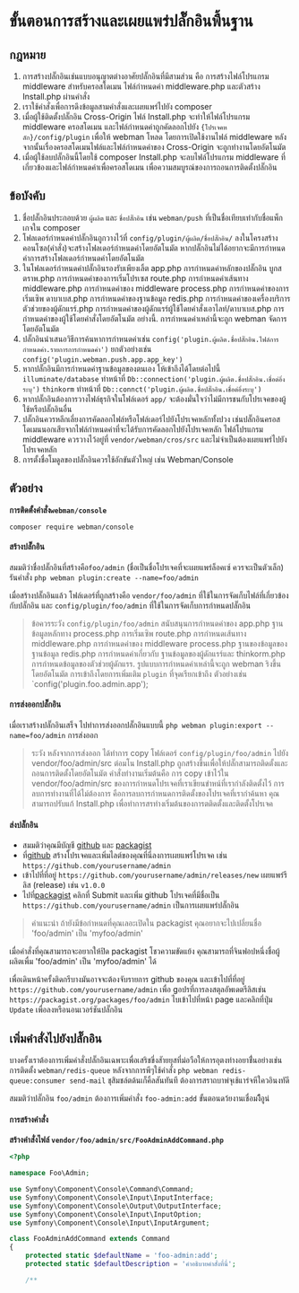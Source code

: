 # ขั้นตอนการสร้างและเผยแพร่ปลั๊กอินพื้นฐาน

## กฎหมาย
1. การสร้างปลั๊กอินเช่นแบบอนุญาตต่างอาศัยปลั๊กอินที่มีสามส่วน คือ การสร้างไฟล์โปรแกรม middleware สำหรับครอสโดเมน ไฟล์กำหนดค่า middleware.php และตัวสร้าง Install.php ผ่านคำสั่ง
2. เราใช้คำสั่งเพื่อการดึงข้อมูลสามคำสั่งและเผยแพร่ไปยัง composer
3. เมื่อผู้ใช้ติดตั้งปลั๊กอิน Cross-Origin ไฟล์ Install.php จะทำให้ไฟล์โปรแกรม middleware ครอสโดเมน และไฟล์กำหนดค่าถูกคัดลอกไปยัง `{โปรเจคหลัก}/config/plugin` เพื่อให้ webman โหลด โดยการเปิดใช้งานไฟล์ middleware หลังจากนั้นเรื่องครอสโดเมนไฟล์และไฟล์กำหนดค่าของ Cross-Origin จะถูกทำงานโดยอัตโนมัต
4. เมื่อผู้ใช้ลบปลั๊กอินนี้โดยใช้ composer Install.php จะลบไฟล์โปรแกรม middleware ที่เกี่ยวข้องและไฟล์กำหนดค่าเพื่อครอสโดเมน เพื่อความสมบูรณ์ของการถอนการติดตั้งปลั๊กอิน

## ข้อบังคับ
1. ชื่อปลั๊กอินประกอบด้วย `ผู้ผลิต` และ `ชื่อปลั๊กอิน` เช่น `webman/push` ที่เป็นชื่อเทียบเท่ากับชื่อแพ็กเกจใน composer
2. โฟลเดอร์กำหนดค่าปลั๊กอินถูกวางไว้ที่ `config/plugin/ผู้ผลิต/ชื่อปลั๊กอิน/` ลงในโครงสร้างคอนโซล(คำสั่ง)จะสร้างโฟลเดอร์กำหนดค่าโดยอัตโนมัต หากปลั๊กอินไม่ได้อยากจะมีการกำหนดค่าการสร้างโฟลเดอร์กำหนดค่าโดยอัตโนมัต
3. ในโฟลเดอร์กำหนดค่าปลั๊กอินรองรับเพียงเลิ้ต app.php การกำหนดค่าหลักของปลั๊กอิน บูกสตราพ.php การกำหนดค่าของการเริ่มโปรเซส route.php การกำหนดค่าเส้นทาง middleware.php การกำหนดค่าของ middleware process.php การกำหนดค่าของการเริ่มเซิพ ดาบาเบส.php การกำหนดค่าของฐานข้อมูล redis.php การกำหนดค่าของเครื่องบริการตัวช่วยของผู้ดักแรร์.php การกำหนดค่าของผู้ดักแรร์ผู้ใช้โดยคำสั่งเอาไลท์/ดาบาเบส.php การกำหนดค่าของผู้ใช้โดยคำสั่งโดยอัตโนมัต อย่างนี้. การกำหนดค่าเหล่านี้จะถูก webman จัดการโดยอัตโนมัต
4. ปลั๊กอินนำเสนอวิธีการค้นหาการกำหนดค่าเช่น `config('plugin.ผู้ผลิต.ชื่อปลั๊กอิน.ไฟล์การกำหนดค่า.รายการการกำหนดค่า')` ยกตัวอย่างเช่น `config('plugin.webman.push.app.app_key')`
5. หากปลั๊กอินมีการกำหนดค่าฐานข้อมูลของตนเอง ให้เข้าถึงได้โดยต่อไปนี้ `illuminate/database` ทำหน้าที่ `Db::connection('plugin.ผู้ผลิต.ชื่อปลั๊กอิน.เชื่อต่อิ่งระบุ')` `thinkorm` ทำหน้าที่ `Db::connct('plugin.ผู้ผลิต.ชื่อปลั๊กอิน.เชื่อต่อิ่งระบุ')`
6. หากปลั๊กอินต้องการวางไฟล์ธุรกิจในโฟล์เดอร์ `app/` จะต้องมั่นใจว่าไม่มีการชนกับโปรเจคของผู้ใช้หรือปลั๊กอินอื่น
7. ปลั๊กอินควรหลีกเลี่ยงการคัดลอกไฟล์หรือโฟล์เดอร์ไปยังโปรเจคหลักทั้งปวง เช่นปลั๊กอินครอสโดเมนนอกเสียจากไฟล์กำหนดค่าที่จะได้รับการคัดลอกไปยังโปรเจคหลัก ไฟล์โปรแกรม middleware ควรวางไว้อยู่ที่ `vendor/webman/cros/src` และไม่จำเป็นต้องเผยแพร่ไปยังโปรเจคหลัก
8. การตั้งชื่อโมดูลของปลั๊กอินควรใช้อักขันตัวใหญ่ เช่น Webman/Console

## ตัวอย่าง

**การติดตั้งคำสั่ง`webman/console`**

`composer require webman/console`

#### สร้างปลั๊กอิน

สมมติว่าชื่อปลั๊กอินที่สร้างคือ`foo/admin` (ชื่อเป็นชื่อโปรเจคที่จะเผยแพร่ล็อคเซ์ ควรจะเป็นตัวเล็ก)
รันคำสั่ง
`php webman plugin:create --name=foo/admin`

เมื่อสร้างปลั๊กอินแล้ว โฟล์เดอร์ที่ถูกสร้างคือ `vendor/foo/admin` ที่ใช้ในการจัดเก็บไฟล์ที่เกี่ยวข้องกับปลั๊กอิน และ `config/plugin/foo/admin` ที่ใช้ในการจัดเก็บการกำหนดปลั๊กอิน

> ข้อควรระวัง
> `config/plugin/foo/admin` สนับสนุนการกำหนดค่าของ app.php ฐานข้อมูลหลักทาง process.php การเริ่มเซิพ route.php การกำหนดเส้นทาง middleware.php การกำหนดค่าของ middleware process.php ฐานของข้อมูลของฐานข้อมูล redis.php การกำหนดค่าเกี่ยวกับ ฐานข้อมูลของผู้ดักแรร์และ thinkorm.php การกำหนดข้อมูลของตัวช่วยผู้ดักแรร. รูปแบบการกำหนดค่าเหล่านี้จะถูก webman ริงขึ้นโดยอัตโนมัต
> การเข้าถึงโดยการเพิ่มเติม `plugin` ที่จุดเรียกเข้าถึง ตัวอย่างเช่น `config('plugin.foo.admin.app');


#### การส่งออกปลั๊กอิน

เมื่อเราสร้างปลั๊กอินเสร็จ ไปทำการส่งออกปลั๊กอินแบบนี้
`php webman plugin:export --name=foo/admin`
การส่งออก

> ระวัง
> หลังจากการส่งออก ได้ทำการ copy โฟล์เดอร์ `config/plugin/foo/admin` ไปยัง vendor/foo/admin/src ต่อมโน Install.php ถูกสร้างขึ้นเพื่อให้ปลั๊กสามารถติดตั้งและถอนการติดตั้งโดยอัตโนมัต
> คำสั่งทำงานเริ่มต้นคือ การ copy เข้าไว้ใน  vendor/foo/admin/src ของการกำหนดโปรเจคที่เราเขียนขำหน์ที่เรากำลังติดตั้งไว้
> การลบการทำงานที่ได้ไม์ต้องการ คือการลบการกำหนดการติดตั้งของโปรเจคที่เรากำค้นหา
> คุณสามารถปรับแก้ Install.php เพื่อทำการสรทํางเริ่มต้นของการตติดตั้งและติดตั้งโปรเจค

#### ส่งปลั๊กอิน

- สมมติว่าคุณมีบัญชี [github](https://github.com) และ [packagist](https://packagist.org)
- ที่[github](https://github.com) สร้างโปรเจคและเพิ่มไลต์ของคุณที่นี่ลงการเผยแพร่โปรเจค เช่น `https://github.com/yourusername/admin`
- เข้าไปที่ที่อยู่ `https://github.com/yourusername/admin/releases/new` เผยแพร่รีลิส (release) เช่น `v1.0.0`
- ไปที่[packagist](https://packagist.org) คลิกที่ Submit และเพิ่ม github โปรเจคที่มีชื่อเป็น `https://github.com/yourusername/admin` เป็นการเผยแพร่ปลั๊กอิน

> คำแนะนำ
> ถ้ายังมีข้อกำหนดที่คุณเลอะเปิดใน packagist คุณอยากจะไปเปลี่ยนชื่อ 'foo/admin' เป็น 'myfoo/admin'

เมื่อคำสั่งที่คุณสามารถจะอยากให้ปิด packagist โชวความขัดแย้ง คุณสามารถที่จินฟอปหนึ่งชื่อผู้ผลิตเพื่ม 'foo/admin' เป็น 'myfoo/admin' ได้

เพื่อเดินหน้าครั้งติดกรีบางมันอาจจะต้องจับรายการ github ของคุณ และเข้าไปที่ที่อยู๋ `https://github.com/yourusername/admin` เพื่อ gอปรที่การลงสตุลอัพเดตรีลิสเช่น `https://packagist.org/packages/foo/admin` ไบเข้าไปที่หน้า page และคลิกที่ปุ่ม `Update` เพื่อลงหรือนอนเวอร์ชันปลั๊กอิน

## เพิ่มคำสั่งไปยังปลั๊กอิน
บางครั้งเราต้องการเพิ่มคำสั่งปลั๊กอินเฉพาะเพื่อเสริชขี่งสัายยุสที่ม่อวือให้การอุตงท่างอยาช่ื่นอย่างเช่น การติดตั้ง `webman/redis-queue` หลังจากการพีๆใช้คำสั่ง `php webman redis-queue:consumer send-mail` ชุสิมชล์ตด้นเก็คิ้ลสันทันที ต้องการสราถบาพ่จุเช้แาร่จหีใควอินงทัดี

สมมติว่าปลั๊กอิน `foo/admin` ต้องการเพิ่มคำสั่ง `foo-admin:add` ขั้นตอนดว้ยงานเชื่อมงืือูน่

#### การสร้างคำสั่ง

**สร้างคำสั่งไฟล์ `vendor/foo/admin/src/FooAdminAddCommand.php`**

```php
<?php

namespace Foo\Admin;

use Symfony\Component\Console\Command\Command;
use Symfony\Component\Console\Input\InputInterface;
use Symfony\Component\Console\Output\OutputInterface;
use Symfony\Component\Console\Input\InputOption;
use Symfony\Component\Console\Input\InputArgument;

class FooAdminAddCommand extends Command
{
    protected static $defaultName = 'foo-admin:add';
    protected static $defaultDescription = 'คำอธิบายคำสั่งที่นี่';

    /**

